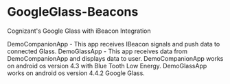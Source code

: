 GoogleGlass-Beacons
===================

Cognizant's Google Glass with iBeacon Integration

DemoCompanionApp - This app receives IBeacon signals and push data to connected Glass.
DemoGlassApp - This app receives data from DemoCompanionApp and displays data to user.
DemoCompanionApp works on android os version 4.3 with Blue Tooth Low Energy.
DemoGlassApp works on android os version 4.4.2 Google Glass.
